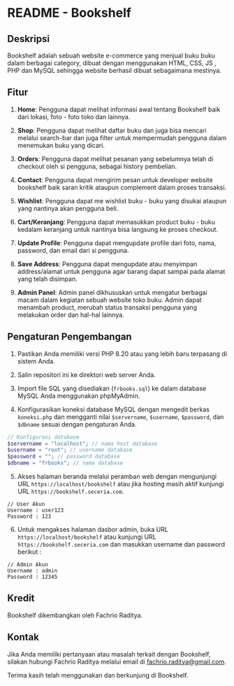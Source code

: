 # README - Bookshelf

## Deskripsi

Bookshelf adalah sebuah website e-commerce yang menjual buku buku dalam berbagai category, dibuat dengan menggunakan HTML, CSS, JS , PHP dan MySQL sehingga website berhasil dibuat sebagaimana mestinya.

## Fitur

1. **Home**: Pengguna dapat melihat informasi awal tentang Bookshelf baik dari lokasi, foto - foto toko dan lainnya.

2. **Shop**: Pengguna dapat melihat daftar buku dan juga bisa mencari melalui search-bar dan juga filter untuk mempermudah pengguna dalam menemukan buku yang dicari.

3. **Orders**: Pengguna dapat melihat pesanan yang sebelumnya telah di checkout oleh si pengguna, sebagai history pembelian.

4. **Contact**: Pengguna dapat mengirim pesan untuk developer website bookshelf baik saran kritik ataupun complement dalam proses transaksi.

5. **Wishlist**: Pengguna dapat me wishlist buku - buku yang disukai ataupun yang nantinya akan pengguna beli.

6. **Cart/Keranjang**: Pengguna dapat memasukkan product buku - buku kedalam keranjang untuk nantinya bisa langsung ke proses checkout.

7. **Update Profile**: Pengguna dapat mengupdate profile dari foto, nama, password, dan email dari si pengguna.

8. **Save Address**: Pengguna dapat mengupdate atau menyimpan address/alamat untuk pengguna agar barang dapat sampai pada alamat yang telah disimpan.

9. **Admin Panel**: Admin panel dikhususkan untuk mengatur berbagai macam dalam kegiatan sebuah website toko buku. Admin dapat menambah product, merubah status transaksi pengguna yang melakukan order dan hal-hal lainnya.

## Pengaturan Pengembangan

1. Pastikan Anda memiliki versi PHP 8.20 atau yang lebih baru terpasang di sistem Anda.

2. Salin repositori ini ke direktori web server Anda.

3. Import file SQL yang disediakan (`frbooks.sql`) ke dalam database MySQL Anda menggunakan phpMyAdmin.

4. Konfigurasikan koneksi database MySQL dengan mengedit berkas `koneksi.php` dan mengganti nilai `$servername`, `$username`, `$password`, dan `$dbname` sesuai dengan pengaturan Anda.

```php
// Konfigurasi database
$servername = "localhost"; // nama host database
$username = "root"; // username database
$password = ""; // password database
$dbname = "frbooks"; // nama database
```

5. Akses halaman beranda melalui peramban web dengan mengunjungi URL `https://localhost/bookshelf` atau jika hosting masih aktif kunjungi URL `https://bookshelf.seceria.com`.

```user
// User Akun
Username : user123
Password : 123
```

6. Untuk mengakses halaman dasbor admin, buka URL `https://localhost/bookshelf` atau kunjungi URL `https://bookshelf.seceria.com` dan masukkan username dan password berikut :

```admin
// Admin Akun
Username : admin
Password : 12345
```

## Kredit

Bookshelf dikembangkan oleh Fachrio Raditya.

## Kontak

Jika Anda memiliki pertanyaan atau masalah terkait dengan Bookshelf, silakan hubungi Fachrio Raditya melalui email di fachrio.raditya@gmail.com.

Terima kasih telah menggunakan dan berkunjung di Bookshelf.
